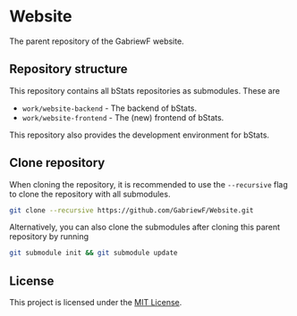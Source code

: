 # Website

The parent repository of the GabriewF website.

## Repository structure

This repository contains all bStats repositories as submodules. These are

- `work/website-backend` - The backend of bStats.
- `work/website-frontend` - The (new) frontend of bStats.

This repository also provides the development environment for bStats.

## Clone repository

When cloning the repository, it is recommended to use the `--recursive`
flag to clone the repository with all submodules.

```bash
git clone --recursive https://github.com/GabriewF/Website.git
```

Alternatively, you can also clone the submodules after cloning this parent
repository by running

```bash
git submodule init && git submodule update
```

## License

This project is licensed under the [MIT License](/LICENSE.md).

[website]: https://gabriewf.tk

